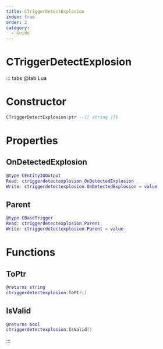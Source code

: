 ```yaml
---
title: CTriggerDetectExplosion
index: true
order: 2
category:
  - Guide
---
```


# CTriggerDetectExplosion

::: tabs
@tab Lua
# Constructor
```lua
CTriggerDetectExplosion(ptr --[[ string ]])
```
# Properties
## OnDetectedExplosion 
```lua
@type CEntityIOOutput
Read: ctriggerdetectexplosion.OnDetectedExplosion
Write: ctriggerdetectexplosion.OnDetectedExplosion = value
```
## Parent 
```lua
@type CBaseTrigger
Read: ctriggerdetectexplosion.Parent
Write: ctriggerdetectexplosion.Parent = value
```
# Functions
## ToPtr
```lua
@returns string
ctriggerdetectexplosion:ToPtr()
```
## IsValid
```lua
@returns bool
ctriggerdetectexplosion:IsValid()
```

:::